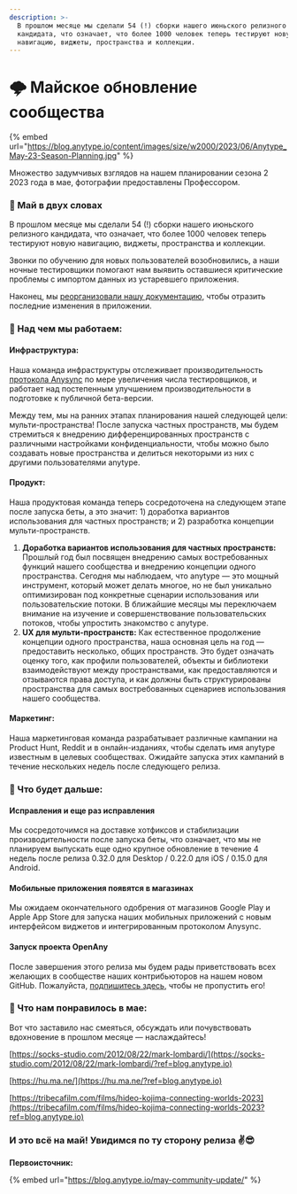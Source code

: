 ```yaml
---
description: >-
  В прошлом месяце мы сделали 54 (!) сборки нашего июньского релизного
  кандидата, что означает, что более 1000 человек теперь тестируют новую
  навигацию, виджеты, пространства и коллекции.
---
```


# 🌩️ Майское обновление сообщества

{% embed url="https://blog.anytype.io/content/images/size/w2000/2023/06/Anytype_May-23-Season-Planning.jpg" %}

Множество задумчивых взглядов на нашем планировании сезона 2 2023 года в мае, фотографии предоставлены Профессором.

### **🥜 Май в двух словах**

В прошлом месяце мы сделали 54 (!) сборки нашего июньского релизного кандидата, что означает, что более 1000 человек теперь тестируют новую навигацию, виджеты, пространства и коллекции.

Звонки по обучению для новых пользователей возобновились, а наши ночные тестировщики помогают нам выявить оставшиеся критические проблемы с импортом данных из устаревшего приложения.

Наконец, мы [реорганизовали нашу документацию](https://doc.anytype.io/d/?ref=blog.anytype.io), чтобы отразить последние изменения в приложении.

### **🦫 Над чем мы работаем:**

#### **Инфраструктура:**

Наша команда инфраструктуры отслеживает производительность [протокола Anysync](https://community.anytype.io/t/anysync-town-hall-ama-wed-feb-22nd/8343?ref=blog.anytype.io) по мере увеличения числа тестировщиков, и работает над постепенным улучшением производительности в подготовке к публичной бета-версии.

Между тем, мы на ранних этапах планирования нашей следующей цели: мульти-пространства! После запуска частных пространств, мы будем стремиться к внедрению дифференцированных пространств с различными настройками конфиденциальности, чтобы можно было создавать новые пространства и делиться некоторыми из них с другими пользователями anytype.

#### **Продукт:**

Наша продуктовая команда теперь сосредоточена на следующем этапе после запуска беты, а это значит: 1) доработка вариантов использования для частных пространств; и 2) разработка концепции мульти-пространств.

1. **Доработка вариантов использования для частных пространств:** Прошлый год был посвящен внедрению самых востребованных функций нашего сообщества и внедрению концепции одного пространства. Сегодня мы наблюдаем, что anytype — это мощный инструмент, который может делать многое, но не был уникально оптимизирован под конкретные сценарии использования или пользовательские потоки. В ближайшие месяцы мы переключаем внимание на изучение и совершенствование пользовательских потоков, чтобы упростить знакомство с anytype.
2. **UX для мульти-пространств:** Как естественное продолжение концепции одного пространства, наша основная цель на год — предоставить несколько, общих пространств. Это будет означать оценку того, как профили пользователей, объекты и библиотеки взаимодействуют между пространствами, как предоставляются и отзываются права доступа, и как должны быть структурированы пространства для самых востребованных сценариев использования нашего сообщества.

#### **Маркетинг:**

Наша маркетинговая команда разрабатывает различные кампании на Product Hunt, Reddit и в онлайн-изданиях, чтобы сделать имя anytype известным в целевых сообществах. Ожидайте запуска этих кампаний в течение нескольких недель после следующего релиза.

### **🥁 Что будет дальше:**

#### **Исправления и еще раз исправления**

Мы сосредоточимся на доставке хотфиксов и стабилизации производительности после запуска беты, что означает, что мы не планируем выпускать еще одно крупное обновление в течение 4 недель после релиза 0.32.0 для Desktop / 0.22.0 для iOS / 0.15.0 для Android.

#### **Мобильные приложения появятся в магазинах**

Мы ожидаем окончательного одобрения от магазинов Google Play и Apple App Store для запуска наших мобильных приложений с новым интерфейсом виджетов и интегрированным протоколом Anysync.

#### **Запуск проекта OpenAny**

После завершения этого релиза мы будем рады приветствовать всех желающих в сообществе наших контрибьюторов на нашем новом GitHub. Пожалуйста, [подпишитесь здесь](https://anytype.typeform.com/to/rH2kWW92?typeform-source=anytype.io\&ref=blog.anytype.io), чтобы не пропустить его!

### **🍭 Что нам понравилось в мае:**

Вот что заставило нас смеяться, обсуждать или почувствовать вдохновение в прошлом месяце — наслаждайтесь!

[https://socks-studio.com/2012/08/22/mark-lombardi/](https://socks-studio.com/2012/08/22/mark-lombardi/?ref=blog.anytype.io)

[https://hu.ma.ne/](https://hu.ma.ne/?ref=blog.anytype.io)

[https://tribecafilm.com/films/hideo-kojima-connecting-worlds-2023](https://tribecafilm.com/films/hideo-kojima-connecting-worlds-2023?ref=blog.anytype.io)

### **И это всё на май! Увидимся по ту сторону релиза ✌️😎**

**Первоисточник:**

{% embed url="https://blog.anytype.io/may-community-update/" %}
